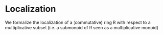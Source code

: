 # Localization
We formalize the localization of a (commutative) ring R with respect to a multiplicative subset (i.e. a submonoid of R seen as a multiplicative monoid)
